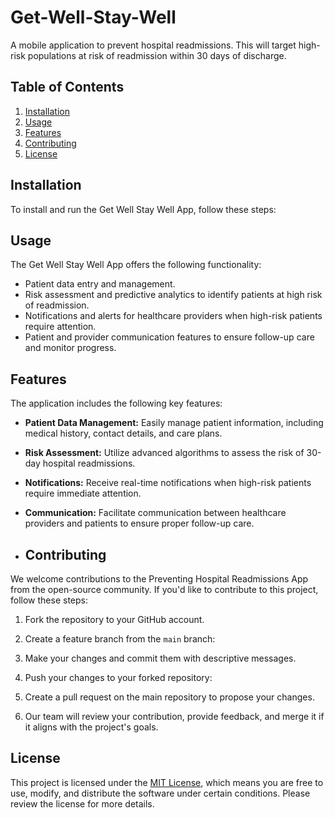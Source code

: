 # Get-Well-Stay-Well
A mobile application to prevent hospital readmissions. This will target high-risk populations at risk of readmission within 30 days of discharge. 

## Table of Contents

1. [Installation](#installation)
2. [Usage](#usage)
3. [Features](#features)
4. [Contributing](#contributing)
5. [License](#license)

## Installation

To install and run the Get Well Stay Well App, follow these steps:

## Usage

The Get Well Stay Well App offers the following functionality:

- Patient data entry and management.
- Risk assessment and predictive analytics to identify patients at high risk of readmission.
- Notifications and alerts for healthcare providers when high-risk patients require attention.
- Patient and provider communication features to ensure follow-up care and monitor progress.

## Features

The application includes the following key features:

- **Patient Data Management:** Easily manage patient information, including medical history, contact details, and care plans.

- **Risk Assessment:** Utilize advanced algorithms to assess the risk of 30-day hospital readmissions.

- **Notifications:** Receive real-time notifications when high-risk patients require immediate attention.

- **Communication:** Facilitate communication between healthcare providers and patients to ensure proper follow-up care.

- ## Contributing

We welcome contributions to the Preventing Hospital Readmissions App from the open-source community. If you'd like to contribute to this project, follow these steps:

1. Fork the repository to your GitHub account.

2. Create a feature branch from the `main` branch:

3. Make your changes and commit them with descriptive messages.

4. Push your changes to your forked repository:

5. Create a pull request on the main repository to propose your changes.

6. Our team will review your contribution, provide feedback, and merge it if it aligns with the project's goals.

## License

This project is licensed under the [MIT License](./LICENSE), which means you are free to use, modify, and distribute the software under certain conditions. Please review the license for more details.




